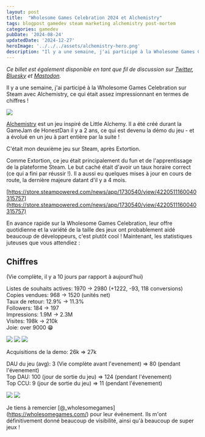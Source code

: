 ```yaml
---
layout: post
title:  "Wholesome Games Celebration 2024 et Alchemistry"
tags: blogpost gamedev steam marketing alchemistry post-mortem
categories: gamedev
pubDate: '2024-08-24'
updatedDate: '2024-12-27'
heroImage: '../../../assets/alchemistry-hero.png'
description: "Il y a une semaine, j'ai participé à la Wholesome Games Celebration sur Steam avec Alchemistry, ce qui était assez impressionnant en termes de chiffres !"
---
```


*Ce billet est également disponible en tant que fil de discussion sur [Twitter](https://twitter.com/Elanis42/status/1827293891571179770), [Bluesky](https://bsky.app/profile/elanis.eu/post/3l2hi3vjp5z2i) et [Mastodon](https://mastodon.gamedev.place/@Elanis/113016548184573753).*

Il y a une semaine, j'ai participé à la Wholesome Games Celebration sur Steam avec Alchemistry, ce qui était assez impressionnant en termes de chiffres !

![](/assets/img/2024-08-24_wholesome-games-celebration-2024_grafana.png)

[Alchemistry](https://store.steampowered.com/app/1730540/Alchemistry/) est un jeu inspiré de Little Alchemy. Il a été créé durant la GameJam de HonestDan il y a 2 ans, ce qui est devenu la démo du jeu - et a évolué en un jeu à part entière par la suite !

C'était mon deuxième jeu sur Steam, après Extortion.

Comme Extortion, ce jeu était principalement du fun et de l'apprentissage de la plateforme Steam. Le but caché était d'avoir un taux horaire correct (ce qui a fini par réussir !). Il a aussi eu quelques mises à jour en cours de route, la dernière majeure datant d'il y a 4 mois.

[https://store.steampowered.com/news/app/1730540/view/4220511160040315757](https://store.steampowered.com/news/app/1730540/view/4220511160040315757)

En avance rapide sur la Wholesome Games Celebration, leur offre quotidienne et la variété de la taille des jeux ont probablement aidé beaucoup de développeurs, c'est plutôt cool !
Maintenant, les statistiques juteuses que vous attendiez :

## Chiffres

(Vie complète, il y a 10 jours par rapport à aujourd'hui)

Listes de souhaits actives: 1970 → 2980 (+1222, -93, 118 conversions)  
Copies vendues: 968 → 1520 (unités net)  
Taux de retour: 12.9% → 11.3%  
Followers: 184 → 197  
Impressions: 1.9M → 2.3M  
Visites: 198k → 210k  
Joie: over 9000 😁  

![](/assets/img/2024-08-24_wholesome-games-celebration-2024_Copies.png)
![](/assets/img/2024-08-24_wholesome-games-celebration-2024_wishlists.png)
![](/assets/img/2024-08-24_wholesome-games-celebration-2024_visits_impressions.png)

Acquisitions de la demo: 26k => 27k  
  
DAU du jeu (avg): 3 (Vie complète avant l'evenement) => 80 (pendant l'évenement)  
Top DAU: 100 (jour de sortie du jeu) => 124 (pendant l'évenement)  
Top CCU: 9 (jour de sortie du jeu) => 11 (pendant l'évenement)  

![](/assets/img/2024-08-24_wholesome-games-celebration-2024_DAU.png)
![](/assets/img/2024-08-24_wholesome-games-celebration-2024_CCU.png)

Je tiens à remercier [@_wholesomegames] (https://wholesomegames.com/) pour leur événement. Ils m'ont définitivement donné beaucoup de visibilité, ainsi qu'à beaucoup de super jeux !